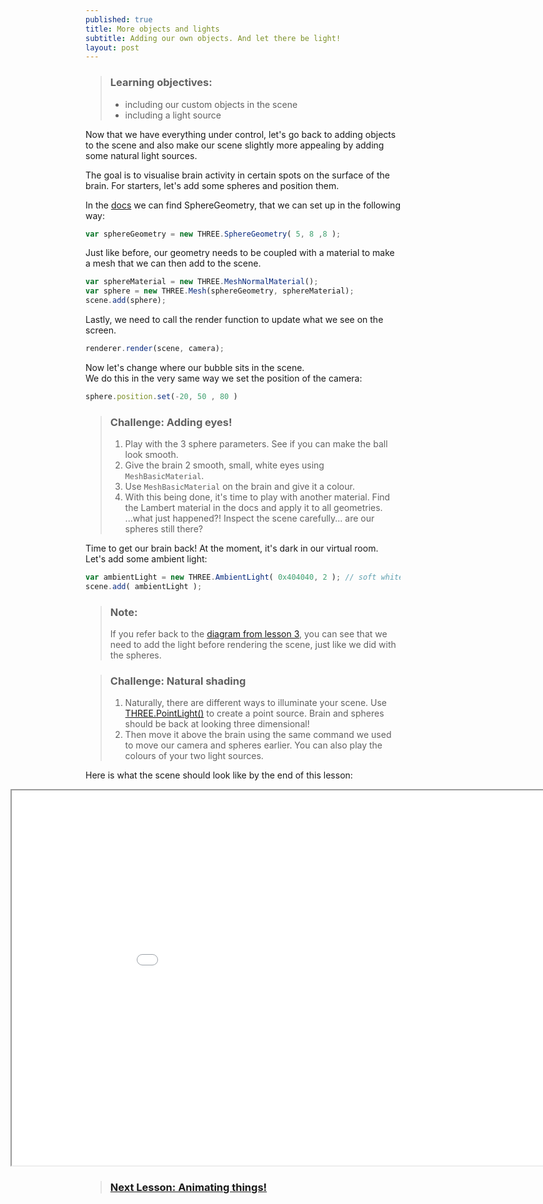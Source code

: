 ```yaml
---
published: true
title: More objects and lights
subtitle: Adding our own objects. And let there be light!
layout: post
---
```


> ### Learning objectives:
>
> * including our custom objects in the scene
> * including a light source

Now that we have everything under control, let's go back to adding objects to the scene and also make our scene slightly more appealing by adding some natural light sources.

The goal is to visualise brain activity in certain spots on the surface of the brain. For starters, let's add some spheres and position them.

In the [docs](https://threejs.org/docs/) we can find SphereGeometry, that we can set up in the following way:

```js
var sphereGeometry = new THREE.SphereGeometry( 5, 8 ,8 );
```

Just like before, our geometry needs to be coupled with a material to make a mesh that we can then add to the scene.  

```js
var sphereMaterial = new THREE.MeshNormalMaterial();
var sphere = new THREE.Mesh(sphereGeometry, sphereMaterial);
scene.add(sphere);
```

Lastly, we need to call the render function to update what we see on the screen.

```js
renderer.render(scene, camera);
```

Now let's change where our bubble sits in the scene.  
We do this in the very same way we set the position of the camera:

```js
sphere.position.set(-20, 50 , 80 )
```

> ### Challenge: Adding eyes!
>
> 1. Play with the 3 sphere parameters. See if you can make the ball look smooth.
> 1. Give the brain 2 smooth, small, white eyes using `MeshBasicMaterial`.
> 1. Use `MeshBasicMaterial` on the brain and give it a colour.
> 1. With this being done, it's time to play with another material. Find the Lambert material in the docs and apply it to all geometries.
> ...what just happened?! Inspect the scene carefully... are our spheres still there?

Time to get our brain back!
At the moment, it's dark in our virtual room. Let's add some ambient light:

```js
var ambientLight = new THREE.AmbientLight( 0x404040, 2 ); // soft white ambient light
scene.add( ambientLight );
```

> ### Note:
> If you refer back to the [diagram from lesson 3](../images/flow.png), you can see that we need to add the light before rendering the scene, just like we did with the spheres.


> ### Challenge: Natural shading
>
> 1. Naturally, there are different ways to illuminate your scene. Use [THREE.PointLight()](https://threejs.org/docs/#api/lights/PointLight) to create a point source. Brain and spheres should be back at looking three dimensional!
> 1. Then move it above the brain using the same command we used to move our camera and spheres earlier. You can also play the colours of your two light sources.


Here is what the scene should look like by the end of this lesson:
<iframe style="position: relative; left: -120px; overflow: hidden;" scrolling='no' src="code/lesson-06.html" width="1000" height="600"></iframe>

> ### [Next Lesson: Animating things!](./7-data_driven_animation)
